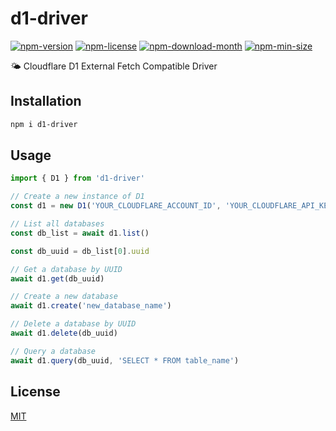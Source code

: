 <!----- BEGIN GHOST DOCS HEADER ----->

# d1-driver


<!----- BEGIN GHOST DOCS BADGES ----->
<a href="https://npmjs.com/package/d1-driver"><img src="https://img.shields.io/npm/v/d1-driver" alt="npm-version" /></a> <a href="https://npmjs.com/package/d1-driver"><img src="https://img.shields.io/npm/l/d1-driver" alt="npm-license" /></a> <a href="https://npmjs.com/package/d1-driver"><img src="https://img.shields.io/npm/dm/d1-driver" alt="npm-download-month" /></a> <a href="https://npmjs.com/package/d1-driver"><img src="https://img.shields.io/bundlephobia/min/d1-driver" alt="npm-min-size" /></a>
<!----- END GHOST DOCS BADGES ----->


🌤️ Cloudflare D1 External Fetch Compatible Driver

<!----- END GHOST DOCS HEADER ----->

## Installation

```sh
npm i d1-driver
```

## Usage

```js
import { D1 } from 'd1-driver'

// Create a new instance of D1
const d1 = new D1('YOUR_CLOUDFLARE_ACCOUNT_ID', 'YOUR_CLOUDFLARE_API_KEY')

// List all databases
const db_list = await d1.list()

const db_uuid = db_list[0].uuid

// Get a database by UUID
await d1.get(db_uuid)

// Create a new database
await d1.create('new_database_name')

// Delete a database by UUID
await d1.delete(db_uuid)

// Query a database
await d1.query(db_uuid, 'SELECT * FROM table_name')
```

<!----- BEGIN GHOST DOCS FOOTER ----->

## License

[MIT](LICENSE)

<!----- END GHOST DOCS FOOTER ----->

